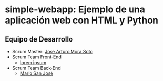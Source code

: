 # simple-webapp: Ejemplo de una aplicación web con HTML y Python

## Equipo de Desarrollo

* Scrum Master: [Jose Arturo Mora Soto](https://github.com/jarturomora)
* Scrum Team Front-End
  * [lorem ipsum](#)
* Scrum Team Back-End
  * [Mario San José](https://github.com/MarioSJ02)
